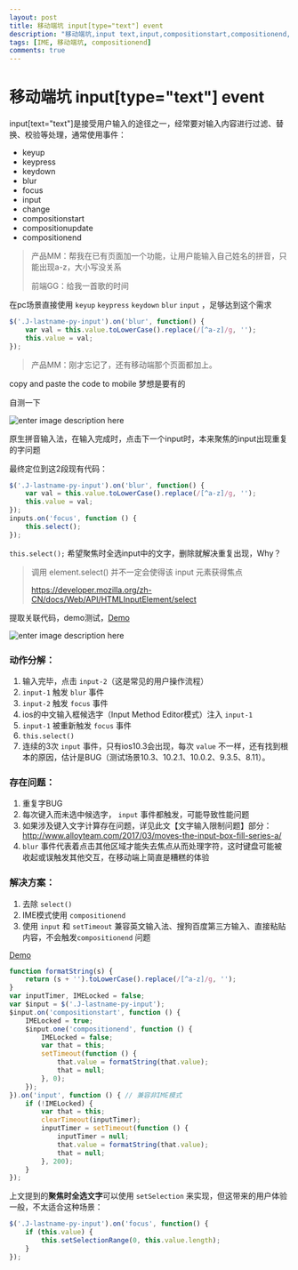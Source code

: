 ```yaml
---
layout: post
title: 移动端坑 input[type="text"] event
description: "移动端坑,input text,input,compositionstart,compositionend,ime"
tags: [IME, 移动端坑, compositionend]
comments: true
---
```


# 移动端坑 input[type="text"] event

input[text="text"]是接受用户输入的途径之一，经常要对输入内容进行过滤、替换、校验等处理，通常使用事件：

 - keyup
 - keypress
 - keydown
 - blur
 - focus
 - input
 - change
 - compositionstart
 - compositionupdate
 - compositionend

> 产品MM：帮我在已有页面加一个功能，让用户能输入自己姓名的拼音，只能出现a-z，大小写没关系
> 
> 前端GG：给我一首歌的时间

在pc场景直接使用 `keyup` `keypress` `keydown` `blur` `input` ，足够达到这个需求

```js
$('.J-lastname-py-input').on('blur', function() {
    var val = this.value.toLowerCase().replace(/[^a-z]/g, '');
    this.value = val;
});
```

> 产品MM：刚才忘记了，还有移动端那个页面都加上。

copy and paste the code to mobile
梦想是要有的

自测一下

![enter image description here](https://lh3.googleusercontent.com/QJx_fvX93r_BpLv6X9cih4KejpZVWHEZo26GA_xZpOdF3lJWr3CxbnvFkhB8FOAdFUmSHb81SUiE1tPQ0oie5SCR5iX48To8L2q6EAqhQ_qD83WqzPvn2rinItih15bOkR6y5BJoYIT_MZbHs6C9gjCEN3HbdKKcLNAfjzA1by_oyR8iEdzvesgVyt2j8G2_olDY8Y1luTmugT4nO9MiHz-2SBzXEIRtkljUpw-tmcMERusIrN6ylDbMyZX15IKUjXYmteNdecMEHdJgzPLGI0jk8alayYUZh1dmO8pH1A9OaTRJg88Z-unBn34aU38bFlTdclgUmVyX2XOEaqe18wkQFdzv7xvZwBQXyx6PpnvSE5mwIWD5_fo93kBATDBdDryuAM8xE9H5XEeTPxOkXLqS8qzPhd8yw4WEsCiI6ncxbrU-J5SFszwzLy7hN3aRBP-jz7MN1G3GT2dHLdBuI-oJHN2rsrF9OQXZB75mUxURIBuhYnqqy2fpelbLh15Yvu9lOk8gmiIsGegPgSSyrT3eJ1zWfNGmR-F6AN1Njo_jiaJFLPjwcYKscvzhcmcMZtdpugbuJZUMUF4t2k0yItIkssFvq88u-Zzfe44Sv9NJaz6OzZnz9E7kCccBYVbaQtTs8FtX5FrYShBQzirQHg-8lMabad65M1qwsD3Kkg=w268-h480-no "input-event-1.gif")


原生拼音输入法，在输入完成时，点击下一个input时，本来聚焦的input出现重复的字问题


最终定位到这2段现有代码：

```js
$('.J-lastname-py-input').on('blur', function() {
    var val = this.value.toLowerCase().replace(/[^a-z]/g, '');
    this.value = val;
});
inputs.on('focus', function () {
    this.select();
});
```


`this.select();` 希望聚焦时全选input中的文字，删除就解决重复出现，Why？


> 调用 element.select() 并不一定会使得该 input 元素获得焦点
> 
> https://developer.mozilla.org/zh-CN/docs/Web/API/HTMLInputElement/select

提取关联代码，demo测试，[Demo](//jsfiddle.net/kidney/vo3w2fxq/embedded/)

![enter image description here](https://lh3.googleusercontent.com/-r51KQ0MdesE/WN4j10_BcUI/AAAAAAAAAMU/zNe_xZ7VC8cS9MrmFpSM0YybOqMHVBXhgCE0/s0/input-event-2.gif "input-event-2.gif")


### 动作分解：
 1. 输入完毕，点击 `input-2`（这是常见的用户操作流程）
 2. `input-1` 触发 `blur` 事件
 3. `input-2` 触发 `focus` 事件
 4. ios的中文输入框候选字（Input Method Editor模式）注入 `input-1` 
 5. `input-1` 被重新触发 `focus` 事件
 6. `this.select()` 
 7. 连续的3次 `input` 事件，只有ios10.3会出现，每次 `value` 不一样，还有找到根本的原因，估计是BUG（测试场景10.3、10.2.1、10.0.2、9.3.5、8.11）。


### 存在问题：

 1. 重复字BUG
 2. 每次键入而未选中候选字， `input` 事件都触发，可能导致性能问题
 3. 如果涉及键入文字计算存在问题，详见此文【文字输入限制问题】部分：http://www.alloyteam.com/2017/03/moves-the-input-box-fill-series-a/
 4. `blur` 事件代表着点击其他区域才能失去焦点从而处理字符，这时键盘可能被收起或误触发其他交互，在移动端上简直是糟糕的体验

### 解决方案：

 1. 去除 `select()` 
 2. IME模式使用  `compositionend`
 3. 使用 `input` 和 `setTimeout` 兼容英文输入法、搜狗百度第三方输入、直接粘贴内容，不会触发`compositionend` 问题


[Demo](//jsfiddle.net/kidney/ydagum03/embedded/)


```js
function formatString(s) {
    return (s + '').toLowerCase().replace(/[^a-z]/g, '');
}
var inputTimer, IMELocked = false;
var $input = $('.J-lastname-py-input');
$input.on('compositionstart', function () {
    IMELocked = true;
    $input.one('compositionend', function () {
        IMELocked = false;
        var that = this;
        setTimeout(function () {
            that.value = formatString(that.value);
            that = null;
        }, 0);
    });
}).on('input', function () { // 兼容非IME模式
    if (!IMELocked) {
        var that = this;
        clearTimeout(inputTimer);
        inputTimer = setTimeout(function () {
            inputTimer = null;
            that.value = formatString(that.value);
            that = null;
        }, 200);
    }
});
```


上文提到的**聚焦时全选文字**可以使用 `setSelection` 来实现，但这带来的用户体验一般，不太适合这种场景：

```js
$('.J-lastname-py-input').on('focus', function() {
    if (this.value) {
        this.setSelectionRange(0, this.value.length);
    }
});
``` 
